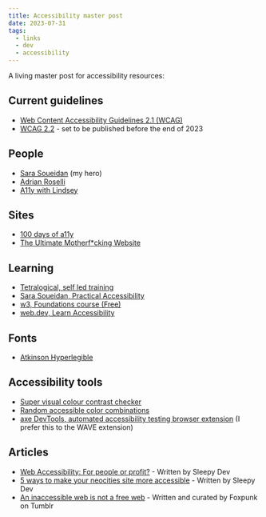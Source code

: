 ```yaml
---
title: Accessibility master post
date: 2023-07-31
tags:
  - links
  - dev
  - accessibility
---
```


A living master post for accessibility resources:

## Current guidelines
* [Web Content Accessibility Guidelines 2.1 (WCAG)](https://www.w3.org/TR/WCAG21)
* [WCAG 2.2](https://www.w3.org/TR/WCAG22) - set to be published before the end of 2023

## People
* [Sara Soueidan](https://www.sarasoueidan.com) (my hero)
* [Adrian Roselli](https://adrianroselli.com)
* [A11y with Lindsey](https://www.a11ywithlindsey.com)

## Sites
* [100 days of a11y](https://100daysofa11y.com)
* [The Ultimate Motherf*cking Website](https://theultimatemotherfuckingwebsite.com/)

## Learning
* [Tetralogical, self led training](https://tetralogical.com/services/self-led-training)
* [Sara Soueidan, Practical Accessibility](https://practical-accessibility.today)
* [w3, Foundations course (Free)](https://www.w3.org/WAI/courses/foundations-course)
* [web.dev, Learn Accessibility](https://web.dev/learn/accessibility)

## Fonts
* [Atkinson Hyperlegible](https://brailleinstitute.org/freefont)

## Accessibility tools
* [Super visual colour contrast checker](https://colourcontrast.cc)
* [Random accessible color combinations](https://randoma11y.com/)
* [axe DevTools, automated accessibility testing browser extension](https://www.deque.com/axe/browser-extensions/) (I prefer this to the WAVE extension)

## Articles
* [Web Accessibility: For people or profit?](https://sleepydev.neocities.org/posts/Web%20accessibility-%20for%20people%20or%20profit%3F) - Written by Sleepy Dev
* [5 ways to make your neocities site more accessible](https://sleepydev.neocities.org/posts/5%20Ways%20to%20make%20your%20Neocities%20site%20more%20accessible) - Written by Sleepy Dev
* [An inaccessible web is not a free web](https://www.tumblr.com/foxpunk/700063063948312576/hey-you-yeah-you-with-the-cool-neocities) - Written and curated by Foxpunk on Tumblr